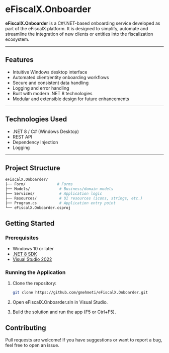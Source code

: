 # eFiscalX.Onboarder

**eFiscalX.Onboarder** is a C#/.NET-based onboarding service developed as part of the eFiscalX platform. It is designed to simplify, automate and streamline the integration of new clients or entities into the fiscalization ecosystem.

---

## Features

- Intuitive Windows desktop interface
- Automated client/entity onboarding workflows
- Secure and consistent data handling
- Logging and error handling
- Built with modern .NET 8 technologies
- Modular and extensible design for future enhancements

---

## Technologies Used

- .NET 8 / C# (Windows Desktop)
- REST API
- Dependency Injection
- Logging

---

## Project Structure
```bash
eFiscalX.Onboarder/
├── Form/              # Forms
├── Models/             # Business/domain models
├── Services/           # Application logic
├── Resources/          # UI resources (icons, strings, etc.)
├── Program.cs          # Application entry point
└── eFiscalX.Onboarder.csproj
```

## Getting Started

### Prerequisites

- Windows 10 or later
- [.NET 8 SDK](https://dotnet.microsoft.com/download/dotnet/8.0)
- [Visual Studio 2022](https://visualstudio.microsoft.com/)

### Running the Application

1. Clone the repository:

   ```bash
   git clone https://github.com/gmehmeti/eFiscalX.Onboarder.git

2. Open eFiscalX.Onboarder.sln in Visual Studio.
3. Build the solution and run the app (F5 or Ctrl+F5).

## Contributing
Pull requests are welcome! If you have suggestions or want to report a bug, feel free to open an issue.
